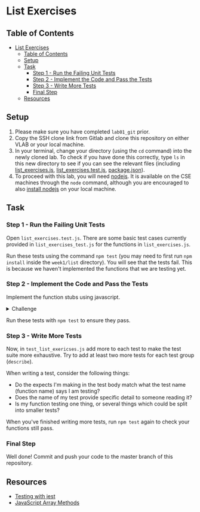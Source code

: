 # List Exercises

## Table of Contents
- [List Exercises](#list-exercises)
  - [Table of Contents](#table-of-contents)
  - [Setup](#setup)
  - [Task](#task)
    - [Step 1 - Run the Failing Unit Tests](#step-1---run-the-failing-unit-tests)
    - [Step 2 - Implement the Code and Pass the Tests](#step-2---implement-the-code-and-pass-the-tests)
    - [Step 3 - Write More Tests](#step-3---write-more-tests)
    - [Final Step](#final-step)
  - [Resources](#resources)

## Setup

1. Please make sure you have completed `lab01_git` prior.
1. Copy the SSH clone link from Gitlab and clone this repository on either VLAB or your local machine. 
1. In your terminal, change your directory (using the `cd` command) into the newly cloned lab. To check if you have done this correctly, type `ls` in this new directory to see if you can see the relevant files (including [list_exercises.js](list_exercises.js), [list_exercises.test.js](list_exercises.test.js), [package.json](package.json)).
1. To proceed with this lab, you will need [nodejs](https://nodejs.org/en/). It is available on the CSE machines through the `node` command, although you are encouraged to also [install nodejs](https://nodejs.org/en/download/) on your local machine.

## Task

### Step 1 - Run the Failing Unit Tests

Open `list_exercises.test.js`. There are some basic test cases currently provided in `list_exercises_test.js` for the functions in `list_exercises.js`.

Run these tests using the command `npm test` (you may need to first run `npm install` inside the `week1/list` directory). You will see that the tests fail. This is because we haven't implemented the functions that we are testing yet.

### Step 2 - Implement the Code and Pass the Tests

Implement the function stubs using javascript.

<details>
<summary>Challenge</summary>
Can you think of a way to implement the function stubs using only **one** line of javascript?
</details>

Run these tests with `npm test` to ensure they pass. 

### Step 3 - Write More Tests

Now, in `test_list_exericses.js` add more to each test to make the test suite more exhaustive. Try to add at least two more tests for each test group (`describe`).

When writing a test, consider the following things:

* Do the expects I'm making in the test body match what the test name (function name) says I am testing?
* Does the name of my test provide specific detail to someone reading it?
* Is my function testing one thing, or several things which could be split into smaller tests?

When you've finished writing more tests, run `npm test` again to check your functions still pass.

### Final Step
Well done! Commit and push your code to the master branch of this repository.

## Resources
- [Testing with jest](https://jestjs.io/docs/getting-started)
- [JavaScript Array Methods](https://developer.mozilla.org/en-US/docs/Web/JavaScript/Reference/Global_Objects/Array)